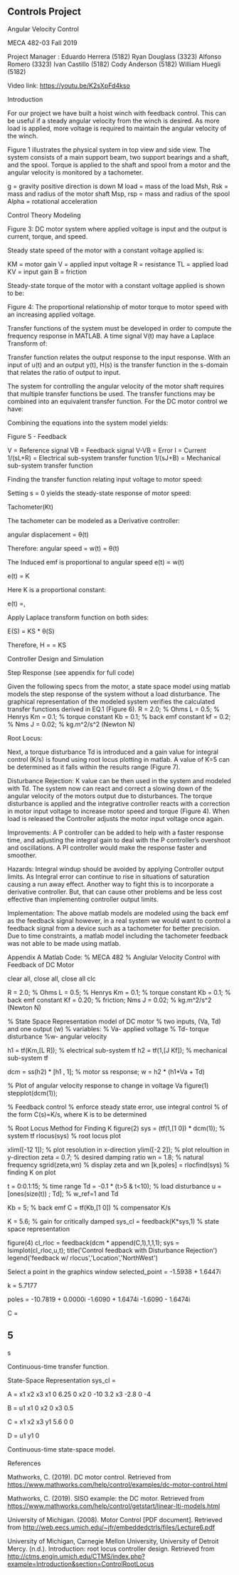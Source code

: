 ## Controls Project 

Angular Velocity Control

MECA 482-03
Fall 2019




Project Manager : Eduardo Herrera (5182)
Ryan Douglass (3323)
Alfonso Romero (3323)
Ivan Castillo (5182)
Cody Anderson (5182)
William Huegli (5182)

Video link: https://youtu.be/K2sXpFd4kso

Introduction

For our project we have built a hoist winch with feedback control. This can be useful if a steady angular velocity from the winch is desired. As more load is applied, more voltage is required to maintain the angular velocity of the winch.

Figure 1 illustrates the physical system in top view and side view. The system consists of a main support beam, two support bearings and a shaft, and the spool. Torque is applied to the shaft and spool from a motor and the angular velocity is monitored by a tachometer.


g = gravity positive direction is down
M load = mass of the load
Msh, Rsk = mass and radius of the motor shaft
Msp, rsp = mass and radius of the spool
Alpha = rotational acceleration

Control Theory Modeling

Figure 3: DC motor system where applied voltage is input and the output is current, torque, and speed.

Steady state speed of the motor with a constant voltage applied is:

KM = motor gain
V   = applied input voltage
R   = resistance
TL  = applied load
KV = input gain
B   = friction

Steady-state torque of the motor with a constant voltage applied is shown to be:

Figure 4: The proportional relationship of motor torque to motor speed with an increasing applied voltage.

Transfer functions of the system must be developed in order to compute the frequency response in MATLAB. A time signal V(t) may have a Laplace Transform of:
 
Transfer function relates the output response to the input response. With an input of u(t) and an output y(t), H(s) is the transfer function in the s-domain that relates the ratio of output to input.


The system for controlling the angular velocity of the motor shaft requires that multiple transfer functions be used. The transfer functions may be combined into an equivalent transfer function. For the DC motor control we have:




Combining the equations into the system model yields:


Figure 5 - Feedback
		
V = Reference signal
VB = Feedback signal
V-VB = Error
I = Current
1/(sL+R) = Electrical sub-system transfer function
1/(sJ+B) = Mechanical sub-system transfer function

Finding the transfer function relating input voltage to motor speed:


Setting s = 0 yields the steady-state response of motor speed:


Tachometer(Kt)



The tachometer can be modeled as a Derivative controller:



 



angular
displacement = θ(t)



Therefore:
angular speed = w(t) = θ(t)

The Induced emf is proportional to angular speed e(t) ∝ w(t)

e(t) = K

Here K is a proportional constant: 

e(t) =, 

Apply Laplace transform function on both
sides:

E(S) = KS * θ(S)

Therefore, 
H =  = KS 

Controller Design and Simulation

Step Response (see appendix for full code)

Given the following specs from the motor, a state space model using matlab models the step response of the system without a load disturbance. The graphical representation of the modeled system verifies the calculated transfer functions derived in EQ.1 (Figure 6). 
R = 2.0;      % Ohms
L = 0.5;      % Henrys
Km = 0.1;     % torque constant
Kb = 0.1;     % back emf constant 
kf = 0.2;     % Nms
J = 0.02;     % kg.m^2/s^2 (Newton N)


Root Locus:

Next, a torque disturbance Td  is introduced and a gain value for integral control (K/s) is found using root locus plotting in matlab. A value of K=5 can be determined as it falls within the results range (Figure 7).  


Disturbance Rejection:
K value can be then used in the system and modeled with Td. The system now can react and correct a slowing down of the angular velocity of the motors output due to disturbances. The torque disturbance is applied and the integrative controller reacts with a correction in motor input voltage to increase motor speed and torque (Figure 4). When load is released the Controller adjusts the motor input voltage once again. 

Improvements:
A P controller can be added to help with a faster response time, and adjusting the integral gain to deal with the P controller’s overshoot and oscillations. A PI controller would make the response faster and smoother. 

Hazards:
	Integral windup should be avoided by applying Controller output limits. As Integral error can continue to rise in situations of saturation causing a run away effect. Another way to fight this is to incorporate a derivative controller. But, that can cause other problems and be less cost effective than implementing controller output limits.  

Implementation:
The above matlab models are modeled using the back emf as the feedback signal however, in a real system we would want to control a feedback signal from a device such as a tachometer for better precision. Due to time constraints, a matlab model including the tachometer feedback was not able to be made using matlab.









Appendix A
Matlab Code:
% MECA 482
% Anglular Velocity Control with Feedback of DC Motor

clear all, close all, close all
clc

R = 2.0;      % Ohms
L = 0.5;      % Henrys
Km = 0.1;     % torque constant
Kb = 0.1;     % back emf constant
Kf = 0.20;    % friction; Nms
J = 0.02;     % kg.m^2/s^2 (Newton N)

% State Space Representation model of DC motor
% two inputs, (Va, Td) and one output (w)
% variables:
% Va- applied voltage
% Td- torque disturbance
%w- angular velocity

h1 = tf(Km,[L R]);            % electrical sub-system tf
h2 = tf(1,[J Kf]);            % mechanical sub-system tf

dcm = ss(h2) * [h1 , 1];      % motor ss response; w = h2 * (h1*Va + Td)

% Plot of angular velocity response to change in voltage Va
figure(1)
stepplot(dcm(1));

% Feedback control
% enforce steady state error, use integral control
% of the form C(s)=K/s, where K is to be determined

% Root Locus Method for Finding K
figure(2)
sys = (tf(1,[1 0]) * dcm(1));   % system tf
rlocus(sys)                     % root locus plot

xlim([-12 1]);                  % plot resolution in x-direction
ylim([-2 2]);                   % plot reloultion in y-direction
zeta = 0.7;                     % desired damping ratio
wn = 1.8;                       % natural frequency
sgrid(zeta,wn)                  % display zeta and wn
[k,poles] = rlocfind(sys)       % finding K on plot

t = 0:0.1:15;                   % time range
Td = -0.1 * (t>5 & t<10);       % load disturbance
u = [ones(size(t)) ; Td];       % w_ref=1 and Td

Kb = 5;                         % back emf
C  = tf(Kb,[1 0])               % compensator K/s

K = 5.6;                        % gain for critically damped
sys_cl = feedback(K*sys,1)      % state space representation

figure(4)
cl_rloc = feedback(dcm * append(C,1),1,1,1);
sys = lsimplot(cl_rloc,u,t);
title('Control feedback with Disturbance Rejection')
legend('feedback w/ rlocus','Location','NorthWest')


Select a point in the graphics window
selected_point =
  -1.5938 + 1.6447i

k =
    5.7177

poles =
 -10.7819 + 0.0000i
  -1.6090 + 1.6474i
  -1.6090 - 1.6474i

C =
 
  5
  -
  s
 
Continuous-time transfer function.

State-Space Representation
sys_cl =
 
  A = 
         x1    x2    x3
   x1     0  6.25     0
   x2     0   -10   3.2
   x3  -2.8     0    -4
 
  B = 
        u1
   x1    0
   x2    0
   x3  0.5
 
  C = 
        x1   x2   x3
   y1  5.6    0    0
 
  D = 
       u1
   y1   0

Continuous-time state-space model.
 
References


Mathworks, C. (2019). DC motor control. Retrieved from https://www.mathworks.com/help/control/examples/dc-motor-control.html

Mathworks, C. (2019). SISO example: the DC motor. Retrieved from https://www.mathworks.com/help/control/getstart/linear-lti-models.html

University of Michigan. (2008). Motor Control [PDF document]. Retrieved from http://web.eecs.umich.edu/~jfr/embeddedctrls/files/Lecture6.pdf

University of Michigan, Carnegie Mellon University, University of Detroit Mercy. (n.d.). Introduction: root locus controller design. Retrieved from http://ctms.engin.umich.edu/CTMS/index.php?example=Introduction&section=ControlRootLocus












